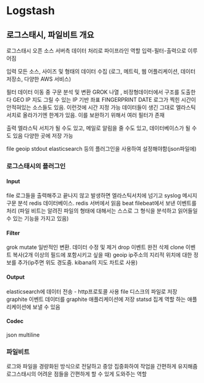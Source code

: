 # Logstash

## 로그스태시, 파일비트 개요

로그스태시
오픈 소스 서버측 데이터 처리로 파이프라인 역할
입력-필터-출력으로 이루어짐

입력
모든 소스, 사이즈 및 형태의 데이터 수집
(로그, 메트릭, 웹 어플리케이션, 데이터 저장소, 다양한 AWS 서비스)

필터
데이터 이동 중 구문 분석 및 변환
GROK 나열 , 비정형데이터에서 구조를 도출한다
GEO IP 지도 그릴 수 있는 IP 기반 좌표
FINGERPRINT
DATE 로그가 찍힌 시간이 안적혀있는 소스들도 있음. 이런것에 시간 지정 가능
데이터들이 생긴 그대로 엘라스틱서치로 올라가기엔 한계가 있음. 이를 보완하기 위해서 여러 필터가 존재

출력
엘라스틱 서치가 될 수도 있고, 메일로 알림을 줄 수도 있고, 데이터베이스가 될 수도 있음
다양한 곳에 저장 가능

file
geoip
stdout
elasticsearch
등의 플러그인을 사용하여 설정해야함(json파일에)

### 로그스태시의 플러그인

#### Input
file 로그들을 출력해주고 끝나지 않고 발생하면 엘라스틱서치에 넘기고
syslog 메시지 구문 분석
redis 데이터베이스. redis 서버에서 읽음
beat filebeat에서 보낸 이벤트를 처리 (파일 비트는 알려진 파일의 형태에 대해서는 스스로 그 형식을 분석하고 읽어들일 수 있는 기능을 가지고 있음)

#### Filter
grok
mutate 일반적인 변환. 데이터 수정 및 제거
drop 이벤트 완전 삭제
clone 이벤트 복사(2개 이상의 필드에 포함시키고 싶을 때)
geoip ip주소의 지리적 위치에 대한 정보를 추가(ip주면 위도 경도줌. kibana의 지도 차트로 사용)

#### Output
elasticsearch에 데이터 전송 - http프로토콜 사용
file 디스크의 파일로 저장
graphite 이벤트 데이터를 graphite 애플리케이션에 저장
statsd 집계 역할 하는 애플리케이션에 보낼 수 있음

#### Codec
json
multiline

### 파일비트
로그와 파일을 경량화된 방식으로 전달하고 중앙 집중화하여 작업을 간편하게 유지해줌
로그스태시의 어려운 점들을 간편하게 할 수 있게 도와주는 역할
